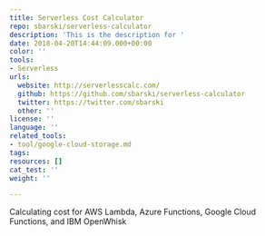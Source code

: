 ```yaml
---
title: Serverless Cost Calculator
repo: sbarski/serverless-calculator
description: 'This is the description for '
date: 2018-04-20T14:44:09.000+00:00
color: ''
tools:
- Serverless
urls:
  website: http://serverlesscalc.com/
  github: https://github.com/sbarski/serverless-calculator
  twitter: https://twitter.com/sbarski
  other: ''
license: ''
language: ''
related_tools:
- tool/google-cloud-storage.md
tags:
resources: []
cat_test: ''
weight: ''

---
```

Calculating cost for AWS Lambda, Azure Functions, Google Cloud Functions, and IBM OpenWhisk